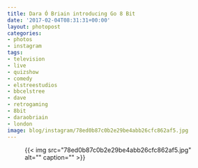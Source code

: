 ```yaml
---
title: Dara Ó Briain introducing Go 8 Bit
date: '2017-02-04T08:31:31+00:00'
layout: photopost
categories:
- photos
- instagram
tags:
- television
- live
- quizshow
- comedy
- elstreestudios
- bbcelstree
- dave
- retrogaming
- 8bit
- daraobriain
- london
image: blog/instagram/78ed0b87c0b2e29be4abb26cfc862af5.jpg
---
```


<figure class="photo photo--square">
  {{< img src="78ed0b87c0b2e29be4abb26cfc862af5.jpg" alt="" caption="" >}}

</figure>



